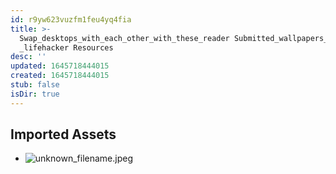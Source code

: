 ```yaml
---
id: r9yw623vuzfm1feu4yq4fia
title: >-
  Swap_desktops_with_each_other_with_these_reader Submitted_wallpapers_
  _lifehacker Resources
desc: ''
updated: 1645718444015
created: 1645718444015
stub: false
isDir: true
---
```

## Imported Assets
- ![unknown_filename.jpeg](/assets/unknown_filename-niwbllu00av1.jpeg)
